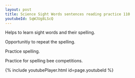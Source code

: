 ```yaml
---
layout: post
title: Science Sight Words sentences reading practice 110
youtubeId: SqWJUg8LScQ
---
```

 
 
Helps to learn sight words and their spelling.

Opportunitiy to repeat the spelling. 

Practice spelling. 
 
Practice for spelling bee competitions. 
 
{% include youtubePlayer.html id=page.youtubeId %}
 
 
